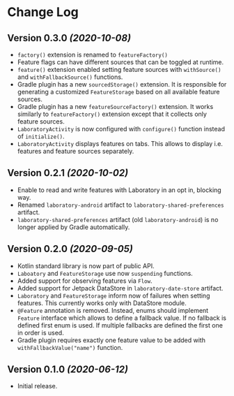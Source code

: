 Change Log
==========

Version 0.3.0 *(2020-10-08)*
----------------------------

* `factory()` extension is renamed to `featureFactory()`
* Feature flags can have different sources that can be toggled at runtime.
* `feature()` extension enabled setting feature sources with `withSource()` and `withFallbackSource()` functions.
* Gradle plugin has a new `sourcedStorage()` extension. It is responsible for generating a customized `FeatureStorage` based on all available feature sources.
* Gradle plugin has a new `featureSourceFactory()` extension. It works similarly to `featureFactory()` extension except that it collects only feature sources.
* `LaboratoryActivity` is now configured with `configure()` function instead of `initialize()`.
* `LaboratoryActivity` displays features on tabs. This allows to display i.e. features and feature sources separately.

Version 0.2.1 *(2020-10-02)*
----------------------------

* Enable to read and write features with Laboratory in an opt in, blocking way.
* Renamed `laboratory-android` artifact to `laboratory-shared-preferences` artifact.
* `laboratory-shared-preferences` artifact (old `laboratory-android`) is no longer applied by Gradle automatically.

Version 0.2.0 *(2020-09-05)*
----------------------------

* Kotlin standard library is now part of public API.
* `Laboatory` and `FeatureStorage` use now `suspending` functions.
* Added support for observing features via `Flow`.
* Added support for Jetpack DataStore in `laboratory-date-store` artifact.
* `Laboratory` and `FeatureStorage` inform now of failures when setting features. This currently works only with DataStore module.
* `@Feature` annotation is removed. Instead, enums should implement `Feature` interface which allows to define a fallback value. If no fallback is defined first enum is used. If multiple fallbacks are defined the first one in order is used.
* Gradle plugin requires exactly one feature value to be added with `withFallbackValue("name")` function.

Version 0.1.0 *(2020-06-12)*
----------------------------

* Initial release.
